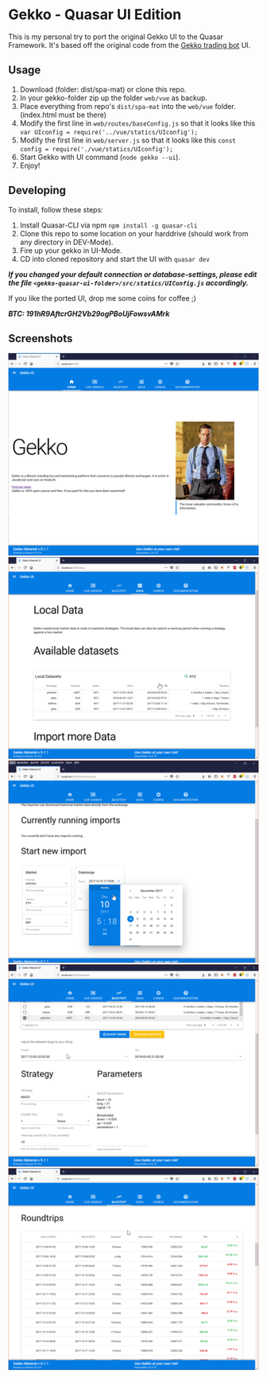 # Gekko - Quasar UI Edition

This is my personal try to port the original Gekko UI to the Quasar Framework. 
It's based off the original code from the [Gekko trading bot](https://gekko.wizb.it/) UI.

## Usage

1. Download (folder: dist/spa-mat) or clone this repo.
2. In your gekko-folder zip up the folder `web/vue` as backup.
3. Place everything from repo's `dist/spa-mat` into the `web/vue` folder. (index.html must be there)
4. Modify the first line in `web/routes/baseConfig.js` so that it looks like this `var UIconfig = require('../vue/statics/UIconfig');`
5. Modify the first line in `web/server.js` so that it looks like this `const config = require('./vue/statics/UIconfig');`
6. Start Gekko with UI command (`node gekko --ui`).
7. Enjoy!


## Developing
To install, follow these steps:

1. Install Quasar-CLI via npm `npm install -g quasar-cli`
2. Clone this repo to some location on your harddrive (should work from any directory in DEV-Mode).
3. Fire up your gekko in UI-Mode.
4. CD into cloned repository and start the UI with `quasar dev`

***If you changed your default connection or database-settings, please edit the file ***`<gekko-quasar-ui-folder>/src/statics/UIConfig.js`*** accordingly.***


If you like the ported UI, drop me some coins for coffee ;)

***BTC: 191hR9AftcrGH2Vb29ogPBoUjFowsvAMrk***

## Screenshots

![homepage](img/gekko-quasar-1.png?raw=true "Gekko Home")
![local-data](img/gekko-quasar-2.png?raw=true "Local data management")
![importer](img/gekko-quasar-3.png?raw=true "Importer Configuration")
![backtester](img/gekko-quasar-4.png?raw=true "Backtester strategy configuration")
![roundtrips](img/gekko-quasar-5.png?raw=true "Backtester roundtrips")




